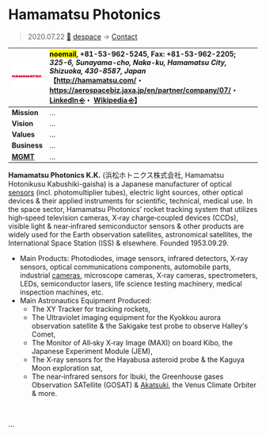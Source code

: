 # Hamamatsu Photonics
> 2020.07.22 [🚀](../../index/index.md) [despace](../index.md) → [Contact](../contact.md)

|[![](../f/contact/h/hamamatsu_phot_logo1_thumb.webp)](../f/contact/h/hamamatsu_phot_logo1.webp)|<mark>noemail</mark>, +81-53-962-5245, Fax: +81-53-962-2205;<br> *325-6, Sunayama-cho, Naka-ku, Hamamatsu City, Shizuoka, 430-8587, Japan*<br> 【<http://hamamatsu.com/>・ <https://aerospacebiz.jaxa.jp/en/partner/company/07/>・ [LinkedIn ⎆](https://www.linkedin.com/company/hamamatsu/)・ [Wikipedia ⎆](https://en.wikipedia.org/wiki/Hamamatsu_Photonics)】|
|:-|:-|
|**Mission**|…|
|**Vision**|…|
|**Values**|…|
|**Business**|…|
|**[MGMT](../mgmt.md)**|…|

**Hamamatsu Photonics K.K.** (浜松ホトニクス株式会社, Hamamatsu Hotonikusu Kabushiki-gaisha) is a Japanese manufacturer of optical [sensors](../sensor.md) (incl. photomultiplier tubes), electric light sources, other optical devices & their applied instruments for scientific, technical, medical use. In the space sector, Hamamatsu Photonics’ rocket tracking system that utilizes high‑speed television cameras, X‑ray charge‑coupled devices (CCDs), visible light & near‑infrared semiconductor sensors & other products are widely used for the Earth observation satellites, astronomical satellites, the International Space Station (ISS) & elsewhere. Founded 1953.09.29.

   - Main Products: Photodiodes, image sensors, infrared detectors, X‑ray sensors, optical communications components, automobile parts, industrial [cameras](../cam.md), microscope cameras, X‑ray cameras, spectrometers, LEDs, semiconductor lasers, life science testing machinery, medical inspection machines, etc.
   - Main Astronautics Equipment Produced:
      - The XY Tracker for tracking rockets,
      - The Ultraviolet imaging equipment for the Kyokkou aurora observation satellite & the Sakigake test probe to observe Halley's Comet,
      - The Monitor of All‑sky X‑ray Image (MAXI) on board Kibo, the Japanese Experiment Module (JEM),
      - The X‑ray sensors for the Hayabusa asteroid probe & the Kaguya Moon exploration sat,
      - The near‑infrared sensors for Ibuki, the Greenhouse gases Observation SATellite (GOSAT) & [Akatsuki](../akatsuki.md), the Venus Climate Orbiter & more.

<p style="page-break-after:always"> </p>

…

